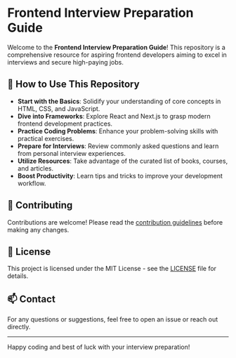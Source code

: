 # Frontend Interview Preparation Guide

Welcome to the **Frontend Interview Preparation Guide**! This repository is a comprehensive resource for aspiring frontend developers aiming to excel in interviews and secure high-paying jobs.
## 📝 **How to Use This Repository**

- **Start with the Basics**: Solidify your understanding of core concepts in HTML, CSS, and JavaScript.
- **Dive into Frameworks**: Explore React and Next.js to grasp modern frontend development practices.
- **Practice Coding Problems**: Enhance your problem-solving skills with practical exercises.
- **Prepare for Interviews**: Review commonly asked questions and learn from personal interview experiences.
- **Utilize Resources**: Take advantage of the curated list of books, courses, and articles.
- **Boost Productivity**: Learn tips and tricks to improve your development workflow.

## 🤝 **Contributing**

Contributions are welcome! Please read the [contribution guidelines](./CONTRIBUTING.md) before making any changes.

## 📄 **License**

This project is licensed under the MIT License - see the [LICENSE](./LICENSE) file for details.

## 📫 **Contact**

For any questions or suggestions, feel free to open an issue or reach out directly.

---

Happy coding and best of luck with your interview preparation!

